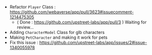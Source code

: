 - Refactor `Player` Class : https://github.com/webaverse/app/pull/3623#issuecomment-1214475305 
  - ( Done : https://github.com/upstreet-labs/app/pull/3 ) Waiting for review... 
- Adding `CharacterModel` Class for glb characters
- Making `PetCharacter` and making it work for pets
- Fix this issue : https://github.com/upstreet-labs/app/issues/2#issue-1340055978
